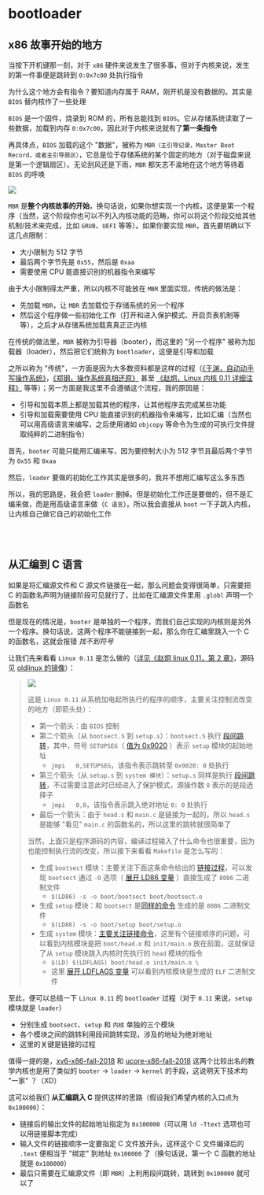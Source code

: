 # bootloader

## x86 故事开始的地方

当按下开机键那一刻，对于 `x86` 硬件来说发生了很多事，但对于内核来说，发生的第一件事便是跳转到 `0:0x7c00` 处执行指令

为什么这个地方会有指令？要知道内存属于 RAM，刚开机是没有数据的。其实是 `BIOS` 替内核作了一些处理

`BIOS` 是一个固件，烧录到 ROM 的，所有总能找到 `BIOS`。它从存储系统读取了一些数据，加载到内存 `0:0x7c00`，因此对于内核来说就有了**第一条指令**

再具体点，`BIOS` 加载的这个 "数据"，被称为 `MBR（主引导记录，Master Boot Record，或者主引导扇区）`，它总是位于存储系统的某个固定的地方（对于磁盘来说是第一个逻辑扇区）。无论刮风还是下雨，`MBR` 都矢志不渝地在这个地方等待着 `BIOS` 的呼唤

![](https://pic.imgdb.cn/item/62ee33588c61dc3b8ec5c251.jpg)

`MBR` 是**整个内核故事的开始**，换句话说，如果你想实现一个内核，这便是第一个程序（当然，这个阶段你也可以不列入内核功能的范畴，你可以将这个阶段交给其他机制/技术来完成，比如 `GRUB`、`UEFI` 等等）。如果你要实现 `MBR`，首先要明确以下这几点限制：

- 大小限制为 512 字节
- 最后两个字节先是 `0x55`，然后是 `0xaa`
- 需要使用 CPU 能直接识别的机器指令来编写

由于大小限制得太严重，所以内核不可能放在 `MBR` 里面实现，传统的做法是：

- 先加载 `MBR`，让 `MBR` 去加载位于存储系统的另一个程序
- 然后这个程序做一些初始化工作（打开和进入保护模式、开启页表机制等等），之后才从存储系统加载真真正正内核

在传统的做法里，`MBR` 被称为引导器（booter），而这里的 "另一个程序" 被称为加载器（loader），然后把它们统称为 `bootloader`，这便是引导和加载

之所以称为 "传统"，一方面是因为大多数资料都是这样的过程（[《于渊，自动动手写操作系统》](https://book.douban.com/subject/1422377/)，[《郑钢，操作系统真相还原》](https://book.douban.com/subject/26745156/) 甚至 [《赵炯，Linux 内核 0.11 详细注释》](https://mirror.math.princeton.edu/pub/oldlinux/download/clk011.pdf) 等等）；另一方面是我这里不会遵循这个流程，我的原因是：

- 引导和加载本质上都是加载其他的程序，让其他程序去完成某些功能
- 引导和加载需要使用 CPU 能直接识别的机器指令来编写，比如汇编（当然也可以用高级语言来编写，之后使用诸如 `objcopy` 等命令为生成的可执行文件提取纯粹的二进制指令）

首先，`booter` 可能只能用汇编来写，因为要控制大小为 512 字节且最后两个字节为 `0x55` 和 `0xaa`

然后，`loader` 要做的初始化工作其实是很多的，我并不想用汇编写这么多东西

所以，我的思路是，我会把 `loader` 删掉。但是初始化工作还是要做的，但不是汇编来做，而是用高级语言来做（`C 语言`）。所以我会直接从 `boot` 一下子跳入内核，让内核自己做它自己的初始化工作

<br></br>

## 从汇编到 C 语言

如果是将汇编源文件和 C 源文件链接在一起，那么问题会变得很简单，只需要把 C 的函数名声明为链接阶段可见就行了，比如在汇编源文件里用 `.globl` 声明一个函数名

但是现在的情况是，`booter` 是单独的一个程序，而我们自己实现的内核则是另外一个程序。换句话说，这两个程序不能链接到一起，那么你在汇编里跳入一个 C 的函数名，这就会报错 *找不到符号*

让我们先来看看 `Linux 0.11` 是怎么做的（[详见《赵炯 linux 0.11，第 2 章》](https://mirror.math.princeton.edu/pub/oldlinux/download/clk011.pdf)，源码见 [oldlinux 的镜像](https://mirror.cs.msu.ru/oldlinux.org/Linux.old/Linux-0.11/sources/system/index.html)）：

>
> ![](https://pic.imgdb.cn/item/62ef782916f2c2beb15fd43e.png)
>
> 这是 `Linux 0.11` 从系统加电起所执行的程序的顺序，主要关注控制流改变的地方（即箭头处）：
>
> - 第一个箭头：由 `BIOS` 控制
> - 第二个箭头（从 `bootsect.S` 到 `setup.s`）：`bootsect.S` 执行 [段间跳转](https://github.com/karottc/linux-0.11/blob/f8d044e078f5e5ee20a3ad2f72c243f041526983/boot/bootsect.s#L139)，其中，符号 `SETUPSEG`（ [值为 0x9020](https://github.com/karottc/linux-0.11/blob/f8d044e078f5e5ee20a3ad2f72c243f041526983/boot/bootsect.s#L37) ）表示 `setup` 模块的起始地址
>     + `jmpi	0,SETUPSEG`，该指令表示跳转至 `0x9020: 0` 处执行
> - 第三个箭头（从 `setup.s` 到 `system 模块`）：`setup.s` 同样是执行 [段间跳转](https://github.com/karottc/linux-0.11/blob/f8d044e078f5e5ee20a3ad2f72c243f041526983/boot/setup.s#L191)，不过需要注意此时已经进入了保护模式，源操作数 `8` 表示的是段选择子
>     + `jmpi	0,8`，该指令表示跳入绝对地址 `0: 0` 处执行
> - 最后一个箭头：由于 `head.s` 和 `main.c` 是链接为一起的，所以 `head.s` 是能够 "看见" `main.c` 的函数名的，所以这里的跳转就很简单了
>
> 当然，上面只是程序源码的内容，编译过程输入了什么命令也很重要，因为也能控制执行流的改变，所以接下来看看 `Makefile` 是怎么写的：
>
> - 生成 `bootsect` 模块：主要关注下面这条命令给出的 [链接过程](https://github.com/karottc/linux-0.11/blob/f8d044e078f5e5ee20a3ad2f72c243f041526983/Makefile#L93)，可以发现 `bootsect` 通过 `-O` 选项（ [展开 LD86 变量](https://github.com/karottc/linux-0.11/blob/f8d044e078f5e5ee20a3ad2f72c243f041526983/Makefile#L8) ）直接生成了 `8086` 二进制文件
>     + `$(LD86) -s -o boot/bootsect boot/bootsect.o`
> - 生成 `setup` 模块：和 `bootsect` 是[同样的命令](https://github.com/karottc/linux-0.11/blob/f8d044e078f5e5ee20a3ad2f72c243f041526983/Makefile#L91) 生成的是 `8086` 二进制文件
>     + `$(LD86) -s -o boot/setup boot/setup.o`
> - 生成 `system` 模块：[主要关注链接命令](https://github.com/karottc/linux-0.11/blob/f8d044e078f5e5ee20a3ad2f72c243f041526983/Makefile#L58)，这里有个链接顺序的问题，可以看到内核模块是把 `boot/head.o` 和 `init/main.o` 放在前面，这就保证了从 `setup` 模块跳入内核时先执行的 `head` 模块的指令
>     + `$(LD) $(LDFLAGS) boot/head.o init/main.o \`
>     + 这里 [展开 LDFLAGS 变量](https://github.com/karottc/linux-0.11/blob/f8d044e078f5e5ee20a3ad2f72c243f041526983/Makefile#L12) 可以看到内核模块是生成的 `ELF` 二进制文件

至此，便可以总结一下 `Linux 0.11` 的 `bootloader` 过程（对于 `0.11` 来说，`setup` 模块就是 `loader`）

- 分别生成 `bootsect`、`setup` 和 `内核` 单独的三个模块
- 各个模块之间的跳转利用段间跳转实现，涉及的地址为绝对地址
- 这里的关键是链接的过程

值得一提的是，[xv6-x86-fall-2018](https://pdos.csail.mit.edu/6.828/2018/xv6/xv6-rev10.pdf) 和 [ucore-x86-fall-2018](https://github.com/xr1s/ucore_os_lab/tree/master/labcodes/lab2) 这两个比较出名的教学内核也是用了类似的 `booter` -> `loader` -> `kernel` 的手段，这说明天下技术均 "一家" ？（XD）

这可以给我们 **从汇编跳入 C** 提供这样的思路（假设我们希望内核的入口点为 `0x100000`）：

- 链接后的输出文件的起始地址指定为 `0x100000`（可以用 `ld -Ttext` 选项也可以用链接脚本完成）
- 输入文件的链接顺序一定要指定 C 文件放开头，这样这个 C 文件编译后的 `.text` 便相当于 "绑定" 到地址 `0x100000` 了（换句话说，第一个 C 函数的地址就是 `0x100000`）
- 最后只需要在汇编源文件（即 `MBR`）上利用段间跳转，跳转到 `0x100000` 就可以了
